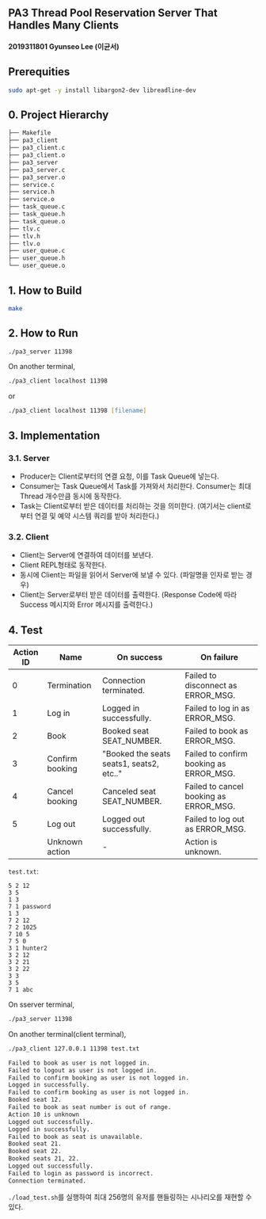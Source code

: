 ## PA3 Thread Pool Reservation Server That Handles Many Clients

#### 2019311801 Gyunseo Lee (이균서)

## Prerequities

```zsh
sudo apt-get -y install libargon2-dev libreadline-dev
```

## 0. Project Hierarchy

```zsh
├── Makefile
├── pa3_client
├── pa3_client.c
├── pa3_client.o
├── pa3_server
├── pa3_server.c
├── pa3_server.o
├── service.c
├── service.h
├── service.o
├── task_queue.c
├── task_queue.h
├── task_queue.o
├── tlv.c
├── tlv.h
├── tlv.o
├── user_queue.c
├── user_queue.h
└── user_queue.o
```

## 1. How to Build

```zsh
make
```

## 2. How to Run

```zsh
./pa3_server 11398
```

On another terminal,

```zsh
./pa3_client localhost 11398
```

or

```zsh
./pa3_client localhost 11398 [filename]
```

## 3. Implementation

### 3.1. Server

- Producer는 Client로부터의 연결 요청, 이를 Task Queue에 넣는다.
- Consumer는 Task Queue에서 Task를 가져와서 처리한다. Consumer는 최대 Thread 개수만큼 동시에 동작한다.
- Task는 Client로부터 받은 데이터를 처리하는 것을 의미한다. (여기서는 client로부터 연결 및 예약 시스템 쿼리를 받아 처리한다.)



### 3.2. Client

- Client는 Server에 연결하여 데이터를 보낸다.
- Client REPL형태로 동작한다.
- 동시에 Client는 파일을 읽어서 Server에 보낼 수 있다. (파일명을 인자로 받는 경우)
- Client는 Server로부터 받은 데이터를 출력한다. (Response Code에 따라 Success 메시지와 Error 메시지를 출력한다.)

## 4. Test

| Action ID | Name              | On success                               | On failure                                |
|-----------|-------------------|------------------------------------------|-------------------------------------------|
| 0         | Termination        | Connection terminated.                   | Failed to disconnect as ERROR_MSG.        |
| 1         | Log in             | Logged in successfully.                  | Failed to log in as ERROR_MSG.            |
| 2         | Book               | Booked seat SEAT_NUMBER.                 | Failed to book as ERROR_MSG.              |
| 3         | Confirm booking    | "Booked the seats seats1, seats2, etc.." | Failed to confirm booking as ERROR_MSG.   |
| 4         | Cancel booking     | Canceled seat SEAT_NUMBER.              | Failed to cancel booking as ERROR_MSG.    |
| 5         | Log out            | Logged out successfully.                 | Failed to log out as ERROR_MSG.           |
| <Other>   | Unknown action     | -                                        | Action <Other> is unknown.                |

`test.txt`:

```plaintxt
5 2 12
3 5
1 3
7 1 password
1 3
7 2 12
7 2 1025
7 10 5
7 5 0
3 1 hunter2
3 2 12
3 2 21
3 2 22
3 3
3 5
7 1 abc
```

On sserver terminal,

```zsh
./pa3_server 11398
```

On another terminal(client terminal),

```zsh
./pa3_client 127.0.0.1 11398 test.txt
```

```zsh
Failed to book as user is not logged in.
Failed to logout as user is not logged in.
Failed to confirm booking as user is not logged in.
Logged in successfully.
Failed to confirm booking as user is not logged in.
Booked seat 12.
Failed to book as seat number is out of range.
Action 10 is unknown
Logged out successfully.
Logged in successfully.
Failed to book as seat is unavailable.
Booked seat 21.
Booked seat 22.
Booked seats 21, 22.
Logged out successfully.
Failed to login as password is incorrect.
Connection terminated.
```

`./load_test.sh`를 실행하여 최대 256명의 유저를 핸들링하는 시나리오를 재현할 수 있다.  